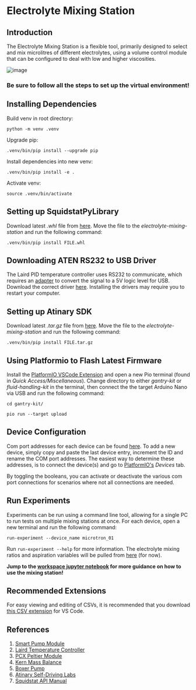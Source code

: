 # Electrolyte Mixing Station

## Introduction

The Electrolyte Mixing Station is a flexible tool, primarily designed to select and mix microlitres of different electrolytes, using a volume control module that can be configured to deal with low and higher viscosities.

![image](data/images/workflow.png)

### Be sure to follow all the steps to set up the virtual environment!

## Installing Dependencies

Build venv in root directory:

```
python -m venv .venv
```

Upgrade pip:

```
.venv/bin/pip install --upgrade pip
```

Install dependencies into new venv:

```
.venv/bin/pip install -e .
```

Activate venv:

```
source .venv/bin/activate
```

## Setting up SquidstatPyLibrary

Download latest *.whl* file from [here](https://github.com/Admiral-Instruments/AdmiralSquidstatAPI/tree/main/SquidstatLibrary/windows/pythonWrapper/Release). Move the file to the *electrolyte-mixing-station* and run the following command:

```
.venv/bin/pip install FILE.whl
```

## Downloading ATEN RS232 to USB Driver

The Laird PID temperature controller uses RS232 to communicate, which requires an [adapter](https://www.aten.com/global/en/products/usb-solutions/converters/uc232a1/) to convert the signal to a 5V logic level for USB. Download the correct driver [here](https://www.aten.com/global/en/supportcenter/info/downloads/?action=display_product&pid=1142). Installing the drivers may require you to restart your computer.

## Setting up Atinary SDK

Download latest *.tar.gz* file from [here](https://scientia.atinary.com/download/). Move the file to the *electrolyte-mixing-station* and run the following command:

```
.venv/bin/pip install FILE.tar.gz
```

## Using Platformio to Flash Latest Firmware

Install the [PlatformIO VSCode Extension](https://docs.platformio.org/en/latest/integration/ide/vscode.html) and open a new Pio terminal (found in *Quick Access/Miscellaneous*). Change directory to either *gantry-kit* or *fluid-handling-kit* in the terminal, then connect the the target Arduino Nano via USB and run the following command:

```
cd gantry-kit/
```

```
pio run --target upload
```

## Device Configuration

Com port addresses for each device can be found [here](data/devices/mixing_stations.json). To add a new device, simply copy and paste the last device entry, increment the ID and rename the COM port addresses. The easiest way to determine these addresses, is to connect the device(s) and go to [PlatformIO's](https://docs.platformio.org/en/latest/integration/ide/vscode.html) *Devices* tab.

By toggling the booleans, you can activate or deactivate the various com port connections for scenarios where not all connections are needed.

## Run Experiments

Experiments can be run using a command line tool, allowing for a single PC to run tests on multiple mixing stations at once. For each device, open a new terminal and run the following command:

```
run-experiment --device_name microtron_01
```

Run `run-experiment --help` for more information. The electrolyte mixing ratios and aspiration variables will be pulled from [here](data/CSVs/electrolyte_recipe.csv) (for now).

**Jump to the [workspace jupyter notebook](Workspace.ipynb) for more guidance on how to use the mixing station!**

## Recommended Extensions

For easy viewing and editing of CSVs, it is recommended that you download [this CSV extension](https://marketplace.visualstudio.com/items?itemName=ReprEng.csv) for VS Code.

## References
1. [Smart Pump Module](https://www.theleeco.com/product/smart-pump-module/#resources)
2. [Laird Temperature Controller](https://lairdthermal.com/products/product-temperature-controllers/tc-xx-pr-59-temperature-controller?creative=&keyword=&matchtype=&network=x&device=c&gad_source=1&gclid=CjwKCAiAzPy8BhBoEiwAbnM9O_ueQ3Ph8NvZ4LYCpqO9oUzX78J1sfagfGnYWUDeDpQ8P9rKzc11pBoCUR8QAvD_BwE)
3. [PCX Peltier Module](https://lairdthermal.com/products/thermoelectric-cooler-modules/peltier-thermal-cycling-pcx-series)
4. [Kern Mass Balance](https://www.kern-sohn.com/shop/en/products/laboratory-balances/precision-balances/PCD-2500-2/)
5. [Boxer Pump](https://www.boxerpumps.com/peristaltic-pumps-for-liquid/29qq/)
6. [Atinary Self-Driving Labs](https://scientia.atinary.com/sdlabs/academic/dashboard)
7. [Squidstat API Manual](https://admiral-instruments.github.io/AdmiralSquidstatAPI/index.html)